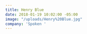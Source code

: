 ```yaml
---
title: Henry Blue
date: 2018-01-19 10:02:00 -05:00
image: "/uploads/Henry%20Blue.jpg"
company: 'Spoken '
---
```


